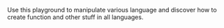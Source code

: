 Use this playground to manipulate various language and discover how to create function and other stuff in all languages.  